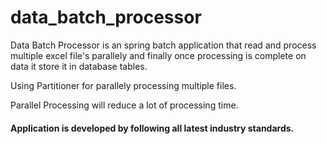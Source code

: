 # data_batch_processor

<p>Data Batch Processor is an spring batch application that read and process multiple excel file's parallely and finally once processing is complete on data it store it in database tables.</p>
<p>Using Partitioner for parallely processing multiple files.</p>
<p>Parallel Processing will reduce a lot of processing time.</p>

<h4>Application is developed by following all latest industry standards.</h4>
